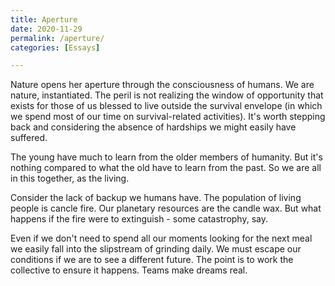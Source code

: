 ```yaml
---
title: Aperture
date: 2020-11-29
permalink: /aperture/
categories: [Essays]

---
```


Nature opens her aperture through the consciousness of humans. We are nature, instantiated. The peril is not realizing the window of opportunity that exists for those of us blessed to live outside the survival envelope (in which we spend most of our time on survival-related activities). It's worth stepping back and considering the absence of hardships we might easily have suffered. 


The young have much to learn from the older members of humanity. But it's nothing compared to what the old have to learn from the past. So we are all in this together, as the living. 

Consider the lack of backup we humans have. The population of living people is cancle fire. Our planetary resources are the candle wax. But what happens if the fire were to extinguish - some catastrophy, say. 

Even if we don't need to spend all our moments looking for the next meal we easily fall into the slipstream of grinding daily. We must escape our conditions if we are to see a different future. The point is to work the collective to ensure it happens. Teams make dreams real. 
